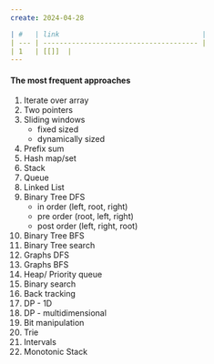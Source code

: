```yaml
---
create: 2024-04-28

| #   | link                                   | 
| --- | -------------------------------------- |
| 1   | [[]]  |
---
```

#### The most frequent approaches
1. Iterate over array
2. Two pointers
3. Sliding windows
	- fixed sized
	- dynamically sized
4. Prefix sum
5. Hash map/set
6. Stack
7. Queue
8. Linked List
9. Binary Tree DFS
	- in order (left, root, right)
	- pre order (root, left, right)
	- post order (left, right, root)
10. Binary Tree BFS
11. Binary Tree search
12. Graphs DFS
13. Graphs BFS
14. Heap/ Priority queue
15. Binary search
16. Back tracking
17. DP - 1D
18. DP - multidimensional
19. Bit manipulation
20. Trie
21. Intervals
22. Monotonic Stack